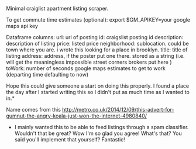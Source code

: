 Minimal craiglist apartment listing scraper.

To get commute time estimates (optional):
  export $GM_APIKEY=your google maps api key 

Dataframe columns:
url: url of posting
id: craigslist posting id
description: description of listing
price: listed price
neighborhood: sublocation. could be town where you are. i wrote this looking for a place in brooklyn.
title: title of listing
address: address, if the poster put one there. stored as a string (i.e. will get the meaningless impossible street corners brokers put here )
toWork: number of seconds google maps estimates to get to work (departing time defaulting to now)

Hope this could give someone a start on doing this properly. I found a place the day after I started writing this so I didn't put as much time as I wanted to in.*

Name comes from this http://metro.co.uk/2014/12/09/this-advert-for-gumnut-the-angry-koala-just-won-the-internet-4980840/

* I mainly wanted this to be able to feed listings through a spam classifier. Wouldn't that be great? Wow I'm so glad you agree! What's that? You said you'll implement that yourself? Fantastic!
